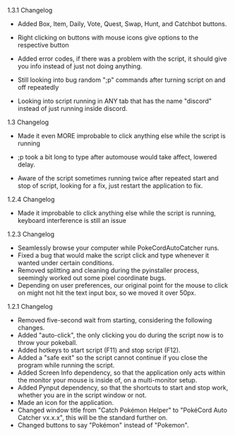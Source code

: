 1.3.1 Changelog
- Added Box, Item, Daily, Vote, Quest, Swap, Hunt, and Catchbot buttons.
- Right clicking on buttons with mouse icons give options to the respective button
- Added error codes, if there was a problem with the script, it should give you info instead of just not doing anything.

- Still looking into bug random ";p" commands after turning script on and off repeatedly
- Looking into script running in ANY tab that has the name "discord" instead of just running inside discord.

1.3 Changelog
- Made it even MORE improbable to click anything else while the script is running
- ;p took a bit long to type after automouse would take affect, lowered delay.

- Aware of the script sometimes running twice after repeated start and stop of script, looking for a fix, just restart the application to fix.

1.2.4 Changelog
- Made it improbable to click anything else while the script is running, keyboard interference is still an issue

1.2.3 Changelog
- Seamlessly browse your computer while PokeCordAutoCatcher runs.
- Fixed a bug that would make the script click and type whenever it wanted under certain conditions.
- Removed splitting and cleaning during the pyinstaller process, seemingly worked out some pixel coordinate bugs.
- Depending on user preferences, our original point for the mouse to click on might not hit the text input box, so we moved it over 50px.

1.2.1 Changelog
- Removed five-second wait from starting, considering the following changes.
- Added "auto-click", the only clicking you do during the script now is to throw your pokeball.
- Added hotkeys to start script (F11) and stop script (F12).
- Added a "safe exit" so the script cannot continue if you close the program while running the script.
- Added Screen Info dependency, so that the application only acts within the monitor your mouse is inside of, on a multi-monitor setup.
- Added Pynput dependency, so that the shortcuts to start and stop work, whether you are in the script window or not.
- Made an icon for the application.
- Changed window title from "Catch Pokémon Helper" to "PokéCord Auto Catcher vx.x.x", this will be the standard further on.
- Changed buttons to say "Pokémon" instead of "Pokemon".